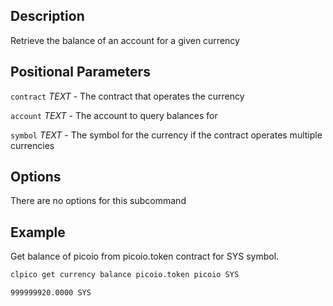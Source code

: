 ## Description

Retrieve the balance of an account for a given currency

## Positional Parameters
`contract` _TEXT_ - The contract that operates the currency

`account` _TEXT_ - The account to query balances for

`symbol` _TEXT_ - The symbol for the currency if the contract operates multiple currencies

## Options
There are no options for this subcommand

## Example
Get balance of picoio from picoio.token contract for SYS symbol. 

```sh
clpico get currency balance picoio.token picoio SYS
```
```console
999999920.0000 SYS
```
